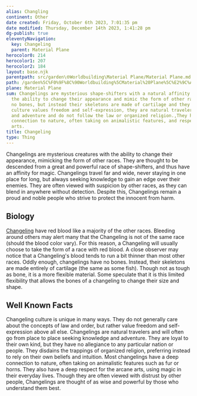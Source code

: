 ```yaml
---
alias: Changling
continent: Other
date created: Friday, October 6th 2023, 7:01:35 pm
date modified: Thursday, December 14th 2023, 1:41:28 pm
dg-publish: true
eleventyNavigation:
  key: Changeling
  parent: Material Plane
herocolor0: 214
herocolor1: 207
herocolor2: 184
layout: base.njk
parentpath: src/garden\🌐Worldbuilding\Material Plane/Material Plane.md
path: /garden%5C%F0%9F%8C%90Worldbuilding%5CMaterial%20Plane%5C%E2%9C%A8%20Other%5CRaces/Changeling/
plane: Material Plane
sum: Changelings are mysterious shape-shifters with a natural affinity for magic and
  the ability to change their appearance and mimic the form of other races.,They have
  no bones, but instead their skeletons are made of cartilage and they have red blood.,Changeling
  culture values freedom and self-expression, they are natural travelers seeking knowledge
  and adventure and do not follow the law or organized religion.,They have a deep
  connection to nature, often taking on animalistic features, and respect the arcane
  arts.
title: Changeling
type: Thing
---
```


Changelings are mysterious creatures with the ability to change their appearance, mimicking the form of other races. They are thought to be descended from a great and powerful race of shape-shifters, and thus have an affinity for magic. Changelings travel far and wide, never staying in one place for long, but always seeking knowledge to gain an edge over their enemies. They are often viewed with suspicion by other races, as they can blend in anywhere without detection. Despite this, Changelings remain a proud and noble people who strive to protect the innocent from harm.

## Biology

[Changeling](/garden/%F0%9F%8C%90Worldbuilding/Material%20Plane/%E2%9C%A8%20Other/Races/Changeling) have red blood like a majority of the other races. Bleeding around others may alert many that the Changeling is not of the same race (should the blood color vary). For this reason, a Changeling will usually choose to take the form of a race with red blood. A close observer may notice that a Changeling's blood tends to run a bit thinner than most other races. Oddly enough, changelings have no bones. Instead, their skeletons are made entirely of cartilage (the same as some fish). Though not as tough as bone, it is a more flexible material. Some speculate that it is this limited flexibility that allows the bones of a changeling to change their size and shape.

## Well Known Facts

 Changeling culture is unique in many ways. They do not generally care about the concepts of law and order, but rather value freedom and self-expression above all else. Changelings are natural travelers and will often go from place to place seeking knowledge and adventure. They are loyal to their own kind, but they have no allegiance to any particular nation or people. They disdains the trappings of organized religion, preferring instead to rely on their own beliefs and intuition. Most changelings have a deep connection to nature, often taking on animalistic features such as fur or horns. They also have a deep respect for the arcane arts, using magic in their everyday lives. Though they are often viewed with distrust by other people, Changelings are thought of as wise and powerful by those who understand them best.